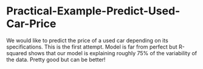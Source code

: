 # Practical-Example-Predict-Used-Car-Price
We would like to predict the price of a used car depending on its specifications. This is the first attempt. Model is far from perfect but  R-squared shows that our model is explaining roughly 75% of the variability of the data. Pretty good but can be better! 
